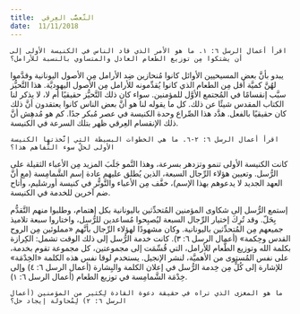 ```yaml
---
title:  التَّعصُّب العِرقي
date:  11/11/2018
---
```


`اقرأ أعمال الرسل ٦: ١. ما هو الأمر الذي قاد الناس في الكنيسة الأولى إلى أن يشتكوا مِن توزيع الطعام العادل والمتساوي بالنسبة للأرامل؟`

يبدو بأنَّ بعض المسيحيين الأوائل كانوا مُنحازين ضِد الأرامل مِن الأصول اليونانية وقدَّموا لهُنَّ كميَّة أقل مِن الطعام الذي كانوا يُقدِّمونه للأرامل مِن الأصول اليهوديَّة. هذا التَّحيُّز سبَّب إنقسامًا في المُجتمع الأوَّل للمؤمنين. سواء كان ذلك التَّحيُّز حقيقيًا أم لا، لا يذكر لنا الكتاب المقدس شيئًا عن ذلك. كل ما يقوله لنا هو أنَّ بعض الناس كانوا يعتقدون أنَّ ذلك كان حقيقيًا بالفعل. هدَّد هذا الصِّراع وحدة الكنيسة في عصر مُبكر جدًا. كم هو مُدهِش أنَّ ذلك الإنقسام العِرقي ظهر بتلك السرعة في الكنيسة.

`اقرأ أعمال الرسل ٦: ٢-٦. ما هي الخطوات البسيطة التي إتَّخذتها الكنيسة الأولى لحلِّ سوء التَّفاهم هذا؟`

كانت الكنيسة الأولى تنمو وتزدهر بسرعة، وهذا النَّمو جَلَبَ المزيد مِن الأعباء الثقيلة على الرُّسل. وتعيين هؤلاء الرِّجال السبعة، الذين يُطلق عليهم عادة إسم الشَّمامِسة (مع أنَّ العهد الجديد لا يدعوهم بهذا الإسم)، خفَّف مِن الأعباء والتَّوتُّر في كنيسة أورشليم، وأتاح ضم آخرين للخدمة في الكنيسة.

إستمع الرُّسل إلى شكاوى المؤمنين المُتحدِّثين باليونانية بكل إهتمام، وطلبوا منهم التَّقدُّم بِحَلّ. وقد تُرِكَ إختيار الرِّجال السبعة ليُصبِحوا مُساعدين للرُّسل، واختاروا سبعة تلاميذ جميعهم مِن المُتحدِّثين باليونانية. وكان مشهودًا لهؤلاء الرِّجال بأنَّهم «مملوئين مِن الروح القدس وحِكمة» (أعمال الرسل ٦: ٣). كانت خدمة الرُّسل إلى ذلك الوقت تشمل: الكِرازة بكلمة الله وتوزيع الطَّعام للأرامل، التي قُسِّمَت إلى مجموعتين، كل مجموعة تقوم بخدمة، على نفس المُستوى من الأهميَّة، لنشر الإنجيل. يستخدم لوقا نفس هذه الكلمة «الخِدْمَة» للإشارة إلى كُلٍّ مِن خِدمة الرُّسل في إعلان الكلمة والبِشارة (أعمال الرسل ٦: ٤) وإلى خِدْمَة الشَّمامِسة في توزيع الطعام (أعمال الرسل ٦: ١).

`ما هو المغزى الذي تراه في حقيقة دعوة القادة لِكثير من المؤمنين (أعمال الرسل ٦: ٢) لِمُحاولة إيجاد حل؟`